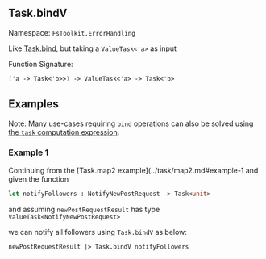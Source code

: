 ## Task.bindV

Namespace: `FsToolkit.ErrorHandling`

Like [Task.bind](../task/bind.md), but taking a `ValueTask<'a>` as input

Function Signature:

```fsharp
('a -> Task<'b>>) -> ValueTask<'a> -> Task<'b>
```

## Examples

Note: Many use-cases requiring `bind` operations can also be solved using [the `task` computation expression](../task/ce.md).

### Example 1

Continuing from the [Task.map2 example](../task/map2.md#example-1 and given the function

```fsharp
let notifyFollowers : NotifyNewPostRequest -> Task<unit>
```

and assuming `newPostRequestResult` has type `ValueTask<NotifyNewPostRequest>`

we can notify all followers using `Task.bindV` as below:

```fsharp
newPostRequestResult |> Task.bindV notifyFollowers
```

